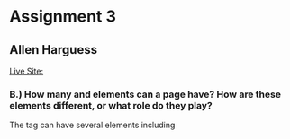 # Assignment 3
## Allen Harguess

[Live Site: ](https://allenharguess701.github.io/web-dev-hw/assignment-3/)

### B.) How many <head> and <body> elements can a page have? How are these elements different, or what role do they play?

The <head> tag can have several elements including <title>, <style>, <link>, and various <meta> elements. <title> is used to give a page a title. <style> embeds a CSS sheet into a page while <link> links to a separate CSS style sheet. The various <meta> elements can be used to do among other things, the following; Define the character set used, Define a description of your web page, Define keywords for search engines, Define the author of a page, Refresh the webpage, or set the viewport.

### C.) Describe the difference between structural and semantic markup.

Markup is “semantic” when tags are chosen according to what they mean. For example, tagging a headline h1 because it is the most important headline on the page is a semantic authoring practice. Tagging a headline h1 “to make it look big” is not. … I use the phrase “structural markup” to mean pretty much the same thing as “semantic markup.” (“Structural markup” takes its name specifically from the idea that the web document has an outline-like structure.)

– Jeffrey Zeldman [ Designing with Web Standards](https://www.amazon.com/Designing-Web-Standards-Jeffrey-Zeldman/dp/0321385551/)

### D.) Work Flow
For the most part I just followed the assignment outline. I had no real problems. I created the directory and added the files from the resource zipfile. I used Dreamweaver t his time to edit the index and support files.

### E.) Screenshot
![Screenshot](https://github.com/allenharguess701/web-dev-hw/tree/master/assignment-3/images/Desktop_screenshot.jpg)
